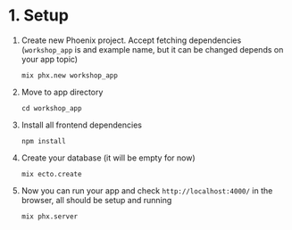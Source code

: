 # 1. Setup

1. Create new Phoenix project. Accept fetching dependencies (`workshop_app` is and example name, but it can be changed depends on your app topic) 
    ```console
    mix phx.new workshop_app
    ```

2. Move to app directory
    ```console
    cd workshop_app
    ```

3. Install all frontend dependencies
    ```console
    npm install
    ```

4. Create your database (it will be empty for now)
    ```console
    mix ecto.create
    ```

5. Now you can run your app and check `http://localhost:4000/` in the browser, all should be setup and running
    ```console
    mix phx.server
    ```